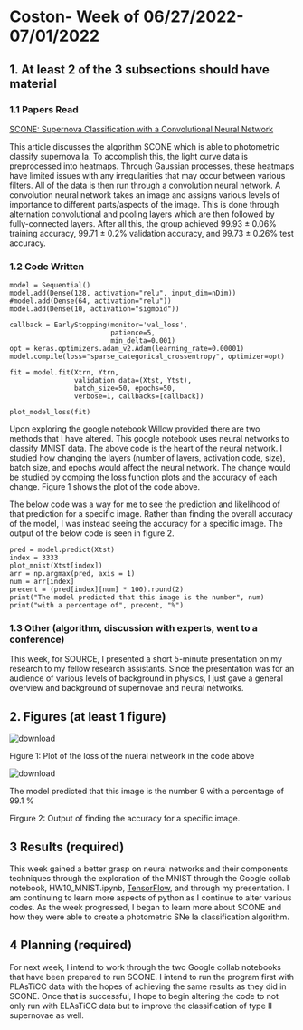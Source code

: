 # Coston- Week of 06/27/2022-07/01/2022

## 1. At least 2 of the 3 subsections should have material

### 1.1 Papers Read

[SCONE: Supernova Classification with a Convolutional Neural Network](https://arxiv.org/abs/2106.04370#:~:text=SCONE%3A%20Supernova%20Classification%20with%20a%20Convolutional%20Neural%20Network,neural%20network%20framework%20typically%20used%20for%20image%20recognition.)

This article discusses the algorithm SCONE which is able to photometric classify supernova Ia. To accomplish this,
the light curve data is preprocessed into heatmaps. Through Gaussian processes, these heatmaps have limited issues 
with any irregularities that may occur between various filters. All of the data is then run through a convolution 
neural network. A convolution neural network takes an image and assigns various levels of importance to different 
parts/aspects of the image. This is done through alternation convolutional and pooling layers which are then 
followed by fully-connected layers. After all this, the group achieved 99.93 ± 0.06% training accuracy, 
99.71 ± 0.2% validation accuracy, and  99.73 ±  0.26% test accuracy.


### 1.2 Code Written

    model = Sequential()
    model.add(Dense(128, activation="relu", input_dim=nDim))
    #model.add(Dense(64, activation="relu"))
    model.add(Dense(10, activation="sigmoid"))

    callback = EarlyStopping(monitor='val_loss',
                             patience=5,
                             min_delta=0.001)
    opt = keras.optimizers.adam_v2.Adam(learning_rate=0.00001)
    model.compile(loss="sparse_categorical_crossentropy", optimizer=opt)

    fit = model.fit(Xtrn, Ytrn,
                    validation_data=(Xtst, Ytst),
                    batch_size=50, epochs=50,
                    verbose=1, callbacks=[callback])

    plot_model_loss(fit)

Upon exploring the google notebook Willow provided there are two methods that I have altered. 
This google notebook uses neural networks to classify MNIST data. The above code is the heart 
of the neural network. I studied how changing the layers (number of layers, activation code, 
size), batch size, and epochs would affect the neural network. The change would be studied by 
comping the loss function plots and the accuracy of each change. Figure 1 shows the plot of 
the code above.

The below code was a way for me to see the prediction and likelihood of that prediction for a 
specific image. Rather than finding the overall accuracy of the model, I was instead seeing the 
accuracy for a specific image. The output of the below code is seen in figure 2.

    pred = model.predict(Xtst)
    index = 3333
    plot_mnist(Xtst[index])
    arr = np.argmax(pred, axis = 1)
    num = arr[index]
    precent = (pred[index][num] * 100).round(2) 
    print("The model predicted that this image is the number", num) 
    print("with a percentage of", precent, "%")

### 1.3 Other (algorithm, discussion with experts, went to a conference)
	
  This week, for SOURCE, I presented a short 5-minute presentation on my research to my fellow 
  research assistants. Since the presentation was for an audience of various levels of background 
  in physics, I just gave a general overview and background of supernovae and neural networks.

## 2. Figures (at least 1 figure)
![download](https://user-images.githubusercontent.com/107265822/177003416-fd839a71-e010-4abf-86be-56206d29fda2.png)

Figure 1: Plot of the loss of the nueral netweork in the code above

![download](https://user-images.githubusercontent.com/107265822/177003439-70e5c519-7405-4fc5-ba53-5dc60f21736e.png)

The model predicted that this image is the number 9
with a percentage of 99.1 %

Firgure 2: Output of finding the accuracy for a specific image. 

## 3 Results (required)
This week gained a better grasp on neural networks and their components techniques through the 
exploration of the MNIST through the Google collab notebook, HW10_MNIST.ipynb, 
[TensorFlow](https://playground.tensorflow.org), and through my presentation.  I am continuing to 
learn more aspects of python as I continue to alter various codes. As the week progressed, I began 
to learn more about SCONE and how they were able to create a photometric SNe Ia classification algorithm. 

## 4 Planning (required)
For next week, I intend to work through the two Google collab notebooks that have been prepared to 
run SCONE. I intend to run the program first with PLAsTiCC data with the hopes of achieving the same 
results as they did in SCONE. Once that is successful, I hope to begin altering the code to not only 
run with ELAsTiCC data but to improve the classification of type II supernovae as well.


